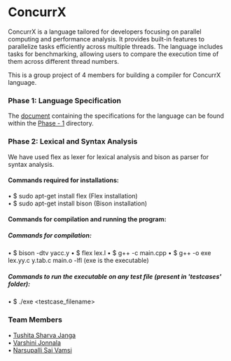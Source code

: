# ConcurrX

ConcurrX is a language tailored for developers focusing on parallel computing and performance analysis. It provides built-in features to parallelize tasks efficiently across multiple threads. The language includes tasks for benchmarking, allowing users to compare the execution time of them across different thread numbers.

This is a group project of 4 members for building a compiler for ConcurrX language.


###               Phase 1: Language Specification

The [document]() containing the specifications for the language can be found within the [Phase - 1]() directory. 


###               Phase 2: Lexical and Syntax Analysis

We have used flex as lexer for lexical analysis and bison as parser for syntax analysis.
#### Commands required for installations:  
• $ sudo apt-get install flex  (Flex installation)  
• $ sudo apt-get install bison (Bison installation)  

####  Commands for compilation and running the program:

##### Commands for compilation: 

• $ bison -dtv yacc.y
• $ flex lex.l
• $ g++ -c main.cpp
• $ g++ -o exe lex.yy.c y.tab.c main.o -lfl (exe is the executable)

##### Commands to run the executable on any test file (present in 'testcases' folder):

• $ ./exe <testcase_filename> 


###  Team Members

• [Tushita Sharva Janga](https://github.com/TushitaSharva)   
• [Varshini Jonnala](https://github.com/Varshini11024)  
• [Narsupalli Sai Vamsi](https://github.com/NSaiVamsi) 